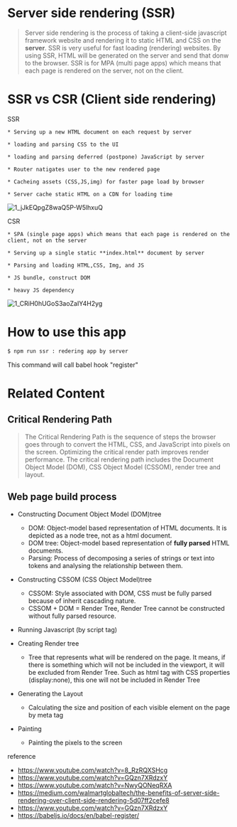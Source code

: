 # Server side rendering (SSR) 
> Server side rendering is the process of taking a client-side javascript framework website and rendering it to static HTML and CSS on the **server**. 
SSR is very useful for fast loading (rendering) websites. By using SSR, HTML will be generated on the server and send that donw to the browser. SSR is 
for MPA (multi page apps) which means that each page is rendered on the server, not on the client. 


# SSR vs CSR (Client side rendering) 

SSR 

    * Serving up a new HTML document on each request by server
    
    * loading and parsing CSS to the UI
   
    * loading and parsing deferred (postpone) JavaScript by server
    
    * Router natigates user to the new rendered page
    
    * Cacheing assets (CSS,JS,img) for faster page load by browser
    
    * Server cache static HTML on a CDN for loading time

![1_jJkEQpgZ8waQ5P-W5lhxuQ](https://user-images.githubusercontent.com/45092135/141682701-57d84dfa-f90c-4974-bdc3-ac62e86cb8af.png)

CSR

    * SPA (single page apps) which means that each page is rendered on the client, not on the server
 
    * Serving up a single static **index.html** document by server

    * Parsing and loading HTML,CSS, Img, and JS 

    * JS bundle, construct DOM 
 
    * heavy JS dependency 

![1_CRiH0hUGoS3aoZaIY4H2yg](https://user-images.githubusercontent.com/45092135/141682696-ecaa9850-c3e9-4aff-9b3e-2bb8d966bd82.png)


# How to use this app 

 ```bash
 $ npm run ssr : redering app by server 
 ```

This command will call babel hook "register" 

# Related Content

## Critical Rendering Path

> The Critical Rendering Path is the sequence of steps the browser goes through to convert the HTML, CSS, and JavaScript into pixels on the screen. 
Optimizing the critical render path improves render performance. The critical rendering path includes the Document Object Model (DOM), CSS Object Model (CSSOM), render tree and layout.

## Web page build process

   * Constructing Document Object Model (DOM)tree 
      * DOM: Object-model based representation of HTML documents. It is depicted as a node tree, not as a html document.
      * DOM tree: Object-model based representation of **fully parsed** HTML documents.
      * Parsing: Process of decomposing a series of strings or text into tokens and analysing the relationship between them.
 
   * Constructing CSSOM (CSS Object Model)tree 
      * CSSOM: Style associated with DOM, CSS must be fully parsed because of inherit cascading nature.
      * CSSOM + DOM = Render Tree, Render Tree cannot be constructed without fully parsed resource. 
      
   * Running Javascript (by script tag) 
   * Creating Render tree 
      * Tree that represents what will be rendered on the page. It means, if there is something which will not be included in the viewport, 
       it will be excluded from Render Tree. Such as html tag with CSS properties (display:none), this one will not be included in Render Tree

   * Generating the Layout 
      * Calculating the size and position of each visible element on the page by meta tag

   * Painting 
      * Painting the pixels to the screen

    
reference
* https://www.youtube.com/watch?v=8_RzRQXSHcg
* https://www.youtube.com/watch?v=GQzn7XRdzxY
* https://www.youtube.com/watch?v=NwyQONeqRXA
* https://medium.com/walmartglobaltech/the-benefits-of-server-side-rendering-over-client-side-rendering-5d07ff2cefe8
* https://www.youtube.com/watch?v=GQzn7XRdzxY
* https://babeljs.io/docs/en/babel-register/
